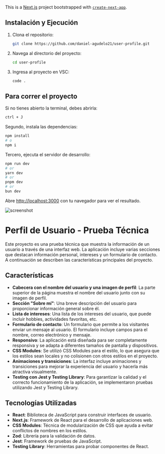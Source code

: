 This is a [Next.js](https://nextjs.org/) project bootstrapped with [`create-next-app`](https://github.com/vercel/next.js/tree/canary/packages/create-next-app).
## Instalación y Ejecución
1. Clona el repositorio:
   ```bash
   git clone https://github.com/daniel-agudelo21/user-profile.git
   ```
2. Navega al directorio del proyecto:
   ```bash
   cd user-profile
   ```
3. Ingresa al proyecto en VSC:
   ```bash
   code .
   ```

## Para correr el proyecto

Si no tienes abierto la terminal, debes abrirla:
```bash
ctrl + J
```

Segundo, instala las dependencias:
```bash
npm install
# o
npm i
```

Tercero, ejecuta el servidor de desarrollo:
```bash
npm run dev
# or
yarn dev
# or
pnpm dev
# or
bun dev
```

Abre [http://localhost:3000](http://localhost:3000) con tu navegador para ver el resultado.

![screenshot](https://github.com/daniel-agudelo21/user-profile/assets/121839984/c275ea23-9a21-4847-9f35-629f2f64ee95)


# Perfil de Usuario - Prueba Técnica

Este proyecto es una prueba técnica que muestra la información de un usuario a través de una interfaz web. La aplicación incluye varias secciones que destacan información personal, intereses y un formulario de contacto. A continuación se describen las características principales del proyecto.

## Características

- **Cabecera con el nombre del usuario y una imagen de perfil**: La parte superior de la página muestra el nombre del usuario junto con su imagen de perfil.
- **Sección "Sobre mí"**: Una breve descripción del usuario para proporcionar información general sobre él.
- **Lista de intereses**: Una lista de los intereses del usuario, que puede incluir hobbies, actividades favoritas, etc.
- **Formulario de contacto**: Un formulario que permite a los visitantes enviar un mensaje al usuario. El formulario incluye campos para el nombre, correo electrónico y mensaje.
- **Responsivo**: La aplicación está diseñada para ser completamente responsiva y se adapta a diferentes tamaños de pantalla y dispositivos.
- **CSS Modules**: Se utilizó CSS Modules para el estilo, lo que asegura que los estilos sean locales y no colisionen con otros estilos en el proyecto.
- **Animaciones y transiciones**: La interfaz incluye animaciones y transiciones para mejorar la experiencia del usuario y hacerla más atractiva visualmente.
- **Testing con Jest y Testing Library**: Para garantizar la calidad y el correcto funcionamiento de la aplicación, se implementaron pruebas utilizando Jest y Testing Library.

## Tecnologías Utilizadas

- **React**: Biblioteca de JavaScript para construir interfaces de usuario.
- **Next.js**: Framework de React para el desarrollo de aplicaciones web.
- **CSS Modules**: Técnica de modularización de CSS que ayuda a evitar conflictos de nombres en los estilos.
- **Zod**: Librería para la validación de datos.
- **Jest**: Framework de pruebas de JavaScript.
- **Testing Library**: Herramientas para probar componentes de React.
